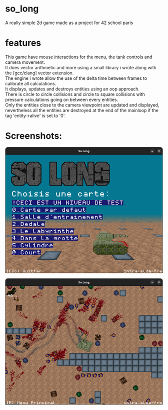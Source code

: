 # so_long
A really simple 2d game made as a project for 42 school paris

# features
This game have mouse interactions for the menu, the tank controls and camera movement.\
It does vector arithmetic and more using a small library i wrote along with the [gcc/clang] vector extension.\
The engine i wrote allow the use of the delta time between frames to calibrate all calculations.\
It displays, updates and destroys entities using an oop approach.\
There is circle to circle collisions and circle to square collisions with pressure calculations going on between every entities.\
Only the entities close to the camera viewpoint are updated and displayed, nevertheless all the entities are destroyed at the end of the mainloop if the tag 'entity->alive' is set to '0'.

# Screenshots:
![MENU](https://github.com/ForAbby-X/so_long/blob/main/github_image/menu.png?raw=true)

![GAMEPLAY](https://github.com/ForAbby-X/so_long/blob/main/github_image/gameplay.png?raw=true)
